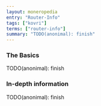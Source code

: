 ```yaml
---
layout: moneropedia
entry: "Router-Info"
tags: ["kovri"]
terms: ["router-info"]
summary: "TODO(anonimal): finish"
---
```


### The Basics

TODO(anonimal): finish

### In-depth information

TODO(anonimal): finish

